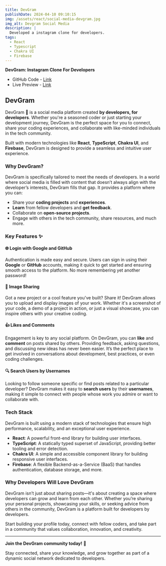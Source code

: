 ```yaml
---
title: DevGram
publishDate: 2024-04-10 09:10:15
img: /assets/react/social-media-devgram.jpg
img_alt: Devgram Social Media
description: |
  Developed a instagram clone for developers.
tags:
  - React
  - Typescript
  - Chakra UI
  - Firebase
---
```


**DevGram: Instagram Clone For Developers**
- GitHub Code - <a href="https://github.com/Gopal-Khadka/DevGram" target="_blank">Link</a>
- Live Preview - <a href="https://devgram-main.onrender.com" target="_blank">Link</a> 
## DevGram

DevGram 🚀 is a social media platform created **by developers, for developers**. Whether you're a seasoned coder or just starting your development journey, DevGram is the perfect space for you to connect, share your coding experiences, and collaborate with like-minded individuals in the tech community. 

Built with modern technologies like **React**, **TypeScript**, **Chakra UI**, and **Firebase**, DevGram is designed to provide a seamless and intuitive user experience.

### Why DevGram?

DevGram is specifically tailored to meet the needs of developers. In a world where social media is filled with content that doesn’t always align with the developer’s interests, DevGram fills that gap. It provides a platform where you can:

- Share your **coding projects** and **experiences**.
- **Learn** from fellow developers and **get feedback**.
- Collaborate on **open-source projects**.
- Engage with others in the tech community, share resources, and much more.

### Key Features ✨

#### 🌐 Login with Google and GitHub
Authentication is made easy and secure. Users can sign in using their **Google** or **GitHub** accounts, making it quick to get started and ensuring smooth access to the platform. No more remembering yet another password!

#### 📸 Image Sharing
Got a new project or a cool feature you've built? Share it! DevGram allows you to upload and display images of your work. Whether it's a screenshot of your code, a demo of a project in action, or just a visual showcase, you can inspire others with your creative coding.

#### 👍 Likes and Comments
Engagement is key to any social platform. On DevGram, you can **like** and **comment** on posts shared by others. Providing feedback, asking questions, and discussing new ideas has never been easier. It’s the perfect place to get involved in conversations about development, best practices, or even coding challenges.

#### 🔍 Search Users by Usernames
Looking to follow someone specific or find posts related to a particular developer? DevGram makes it easy to **search users** by their **usernames**, making it simple to connect with people whose work you admire or want to collaborate with.

### Tech Stack

DevGram is built using a modern stack of technologies that ensure high performance, scalability, and an exceptional user experience.

- **React**: A powerful front-end library for building user interfaces.
- **TypeScript**: A statically typed superset of JavaScript, providing better tooling and error detection.
- **Chakra UI**: A simple and accessible component library for building responsive user interfaces.
- **Firebase**: A flexible Backend-as-a-Service (BaaS) that handles authentication, database storage, and more.

### Why Developers Will Love DevGram

DevGram isn’t just about sharing posts—it's about creating a space where developers can grow and learn from each other. Whether you’re sharing your personal projects, showcasing your skills, or seeking advice from others in the community, DevGram is a platform built for developers by developers. 

Start building your profile today, connect with fellow coders, and take part in a community that values collaboration, innovation, and creativity.

---

**Join the DevGram community today!** 🚀

Stay connected, share your knowledge, and grow together as part of a dynamic social network dedicated to developers. 

